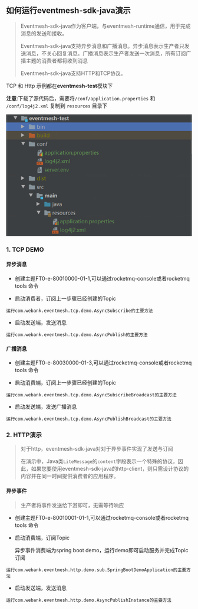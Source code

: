 <h2>如何运行eventmesh-sdk-java演示</h2>

> Eventmesh-sdk-java作为客户端，与eventmesh-runtime通信，用于完成消息的发送和接收。
>
> Eventmesh-sdk-java支持异步消息和广播消息。异步消息表示生产者只发送消息，不关心回复消息。广播消息表示生产者发送一次消息，所有订阅广播主题的消费者都将收到消息
>
> Eventmesh-sdk-java支持HTTP和TCP协议。

TCP 和 Http 示例都在**eventmesh-test**模块下

**注意**:下载了源代码后，需要将`/conf/application.properties` 和 `/conf/log4j2.xml` 复制到 `resources` 目录下

![image-test-structure](../../images/eventmesh-test-structure.png)

### 1. TCP DEMO

<h4>异步消息</h4>

- 创建主题FT0-e-80010000-01-1,可以通过rocketmq-console或者rocketmq tools 命令

- 启动消费者，订阅上一步骤已经创建的Topic

```
运行com.webank.eventmesh.tcp.demo.AsyncSubscribe的主要方法
```

- 启动发送端，发送消息

```
运行com.webank.eventmesh.tcp.demo.AsyncPublish的主要方法
```

<h4>广播消息</h4>

- 创建主题FT0-e-80030000-01-3,可以通过rocketmq-console或者rocketmq tools 命令

- 启动消费端，订阅上一步骤已经创建的Topic

```
运行com.webank.eventmesh.tcp.demo.AsyncSubscribeBroadcast的主要方法
```

- 启动发送端，发送广播消息

```
运行com.webank.eventmesh.tcp.demo.AsyncPublishBroadcast的主要方法
```

### 2. HTTP演示

> 对于http，eventmesh-sdk-java对对于异步事件实现了发送与订阅
>
>在演示中，Java类`LiteMessage`的`content`字段表示一个特殊的协议，因此，如果您要使用eventmesh-sdk-java的http-client，则只需设计协议的内容并在同一时间提供消费者的应用程序。

<h4>异步事件</h4>

> 生产者将事件发送给下游即可，无需等待响应

- 创建主题FT0-e-80010001-01-1,可以通过rocketmq-console或者rocketmq tools 命令

- 启动消费端，订阅Topic

  异步事件消费端为spring boot demo，运行demo即可启动服务并完成Topic订阅

```
运行com.webank.eventmesh.http.demo.sub.SpringBootDemoApplication的主要方法
```

- 启动发送端，发送消息

```
运行com.webank.eventmesh.http.demo.AsyncPublishInstance的主要方法
```



